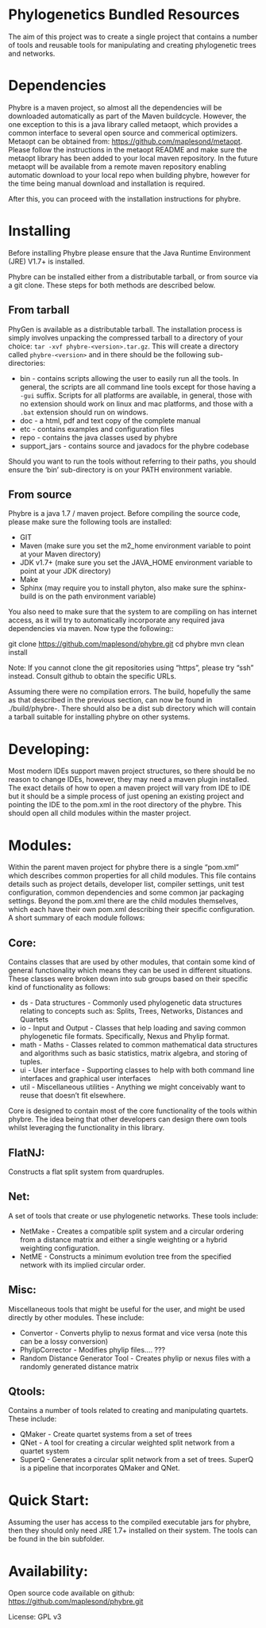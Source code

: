 Phylogenetics Bundled Resources
===============================

The aim of this project was to create a single project that contains a number of tools and reusable tools for
manipulating and creating phylogenetic trees and networks.


Dependencies
============

Phybre is a maven project, so almost all the dependencies will be downloaded automatically as part of the Maven
buildcycle.  However, the one exception to this is a java library called metaopt, which provides a common interface to
several open source and commerical optimizers.  Metaopt can be obtained from: https://github.com/maplesond/metaopt.
Please follow the instructions in the metaopt README and make sure the metaopt library has been added to your local
maven repository.  In the future metaopt will be available from a remote maven repository enabling automatic download
to your local repo when building phybre, however for the time being manual download and installation is required.

After this, you can proceed with the installation instructions for phybre.


Installing
==========

Before installing Phybre please ensure that the Java Runtime Environment (JRE) V1.7+ is installed.

Phybre can be installed either from a distributable tarball, or from source via a git clone. These steps for both
methods are described below.

From tarball
------------

PhyGen is available as a distributable tarball. The installation process is simply involves unpacking the compressed
tarball to a directory of your choice: ``tar -xvf phybre-<version>.tar.gz``. This will create a directory called
``phybre-<version>`` and in there should be the following sub-directories:

* bin - contains scripts allowing the user to easily run all the tools.  In general, the scripts are all command line tools except for those having a ``-gui`` suffix.  Scripts for all platforms are available, in general, those with no extension should work on linux and mac platforms, and those with a ``.bat`` extension should run on windows.
* doc - a html, pdf and text copy of the complete manual
* etc - contains examples and configuration files
* repo - contains the java classes used by phybre
* support_jars - contains source and javadocs for the phybre codebase

Should you want to run the tools without referring to their paths, you should ensure the ‘bin’ sub-directory is on your
PATH environment variable.

From source
-----------

Phybre is a java 1.7 / maven project. Before compiling the source code, please make sure the following tools are installed:

* GIT
* Maven (make sure you set the m2_home environment variable to point at your Maven directory)
* JDK v1.7+  (make sure you set the JAVA_HOME environment variable to point at your JDK directory)
* Make
* Sphinx   (may require you to install phyton, also make sure the sphinx-build is on the path environment variable)

You also need to make sure that the system to are compiling on has internet access, as it will try to automatically
incorporate any required java dependencies via maven. Now type the following::

  git clone https://github.com/maplesond/phybre.git
  cd phybre
  mvn clean install

Note: If you cannot clone the git repositories using “https”, please try “ssh” instead. Consult github to obtain the
specific URLs.

Assuming there were no compilation errors. The build, hopefully the same as that described in the previous section, can
now be found in ./build/phybre-<version>. There should also be a dist sub directory which will contain a tarball
suitable for installing phybre on other systems.



Developing:
===========

Most modern IDEs support maven project structures, so there should be no reason to change IDEs, however, they may need a
maven plugin installed.  The exact details of how to open a maven project will vary from IDE to IDE but it should be a
simple process of just opening an existing project and pointing the IDE to the pom.xml in the root directory of the
phybre.  This should open all child modules within the master project.


Modules:
========

Within the parent maven project for phybre there is a single “pom.xml” which describes common properties for all child
modules.  This file contains details such as project details, developer list, compiler settings, unit test configuration, common dependencies and some common jar packaging settings. Beyond the pom.xml there are the child modules themselves, which each have their own pom.xml describing their specific configuration.  A short summary of each module follows:


Core:
-----

Contains classes that are used by other modules, that contain some kind of general functionality which means they can be
used in different situations.  These classes were broken down into sub groups based on their specific kind of
functionality as follows:

* ds - Data structures - Commonly used phylogenetic data structures relating to concepts such as: Splits, Trees, Networks, Distances and Quartets
* io - Input and Output - Classes that help loading and saving common phylogenetic file formats.  Specifically, Nexus and Phylip format.
* math - Maths - Classes related to common mathematical data structures and algorithms such as basic statistics, matrix algebra, and storing of tuples.
* ui - User interface - Supporting classes to help with both command line interfaces and graphical user interfaces
* util - Miscellaneous utilities - Anything we might conceivably want to reuse that doesn’t fit elsewhere.

Core is designed to contain most of the core functionality of the tools within phybre.  The idea being that other
developers can design there own tools whilst leveraging the functionality in this library.


FlatNJ:
-------

Constructs a flat split system from quardruples.



Net:
----

A set of tools that create or use phylogenetic networks.  These tools include:

* NetMake - Creates a compatible split system and a circular ordering from a distance matrix and either a single weighting or a hybrid weighting configuration.
* NetME - Constructs a minimum evolution tree from the specified network with its implied circular order.


Misc:
-----

Miscellaneous tools that might be useful for the user, and might be used directly by other modules.  These include:

* Convertor - Converts phylip to nexus format and vice versa (note this can be a lossy conversion)
* PhylipCorrector - Modifies phylip files.... ???
* Random Distance Generator Tool - Creates phylip or nexus files with a randomly generated distance matrix


Qtools:
-------

Contains a number of tools related to creating and manipulating quartets.  These include:

* QMaker - Create quartet systems from a set of trees
* QNet - A tool for creating a circular weighted split network from a quartet system
* SuperQ - Generates a circular split network from a set of trees.  SuperQ is a pipeline that incorporates QMaker and QNet.



Quick Start:
============

Assuming the user has access to the compiled executable jars for phybre, then they should only need JRE 1.7+ installed on their system.  The tools can be found in the bin subfolder.



Availability:
=============

Open source code available on github: https://github.com/maplesond/phybre.git

License: GPL v3
